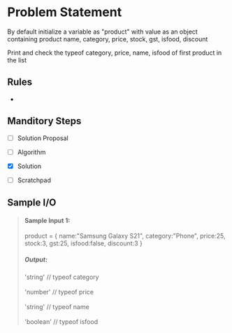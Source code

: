 # Problem Statement

By default initialize a variable as "product" with value as an object containing product name, category, price, stock, gst, isfood, discount     

Print and check the typeof category, price, name, isfood of first product in the list     


## Rules

-

## Manditory Steps

- [ ] Solution Proposal
- [ ] Algorithm
- [x] Solution
- [ ] Scratchpad



## Sample I/O

> #### Sample Input 1:
> product = {
    name:"Samsung Galaxy S21", category:"Phone", price:25, stock:3, gst:25, isfood:false, discount:3
}
>
> ##### Output:
> 'string' // typeof category
> \
> \
> 'number' // typeof price
> \
> \
> 'string' // typeof name
> \
> \
> 'boolean' // typeof isfood

